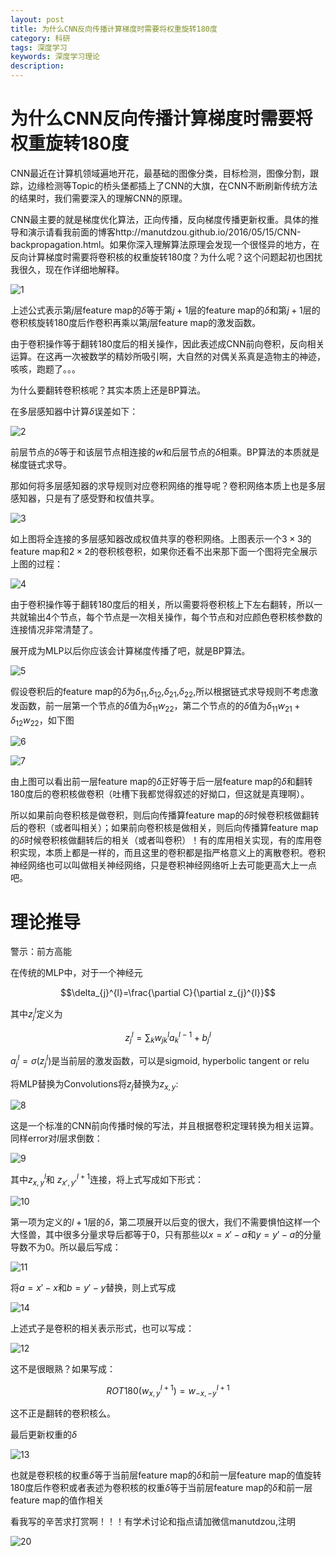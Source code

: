 ```yaml
---
layout: post
title: 为什么CNN反向传播计算梯度时需要将权重旋转180度
category: 科研
tags: 深度学习
keywords: 深度学习理论
description: 
---
```


# 为什么CNN反向传播计算梯度时需要将权重旋转180度

CNN最近在计算机领域遍地开花，最基础的图像分类，目标检测，图像分割，跟踪，边缘检测等Topic的桥头堡都插上了CNN的大旗，在CNN不断刷新传统方法的结果时，我们需要深入的理解CNN的原理。

CNN最主要的就是梯度优化算法，正向传播，反向梯度传播更新权重。具体的推导和演示请看我前面的博客http://manutdzou.github.io/2016/05/15/CNN-backpropagation.html。如果你深入理解算法原理会发现一个很怪异的地方，在反向计算梯度时需要将卷积核的权重旋转180度？为什么呢？这个问题起初也困扰我很久，现在作详细地解释。

![1](/public/img/posts/CNN反向传播详解/1.jpg)

上述公式表示第$j$层feature map的$\delta$等于第$j+1$层的feature map的$\delta$和第$j+1$层的卷积核旋转180度后作卷积再乘以第$j$层feature map的激发函数。

由于卷积操作等于翻转180度后的相关操作，因此表述成CNN前向卷积，反向相关运算。在这再一次被数学的精妙所吸引啊，大自然的对偶关系真是造物主的神迹，咳咳，跑题了。。。

为什么要翻转卷积核呢？其实本质上还是BP算法。

在多层感知器中计算$\delta$误差如下：

![2](/public/img/posts/CNN反向传播详解/1.png)

前层节点的$\delta$等于和该层节点相连接的$w$和后层节点的$\delta$相乘。BP算法的本质就是梯度链式求导。

那如何将多层感知器的求导规则对应卷积网络的推导呢？卷积网络本质上也是多层感知器，只是有了感受野和权值共享。

![3](/public/img/posts/CNN反向传播详解/2.png)

如上图将全连接的多层感知器改成权值共享的卷积网络。上图表示一个$3\times 3$的feature map和$2\times 2$的卷积核卷积，如果你还看不出来那下面一个图将完全展示上图的过程：

![4](/public/img/posts/CNN反向传播详解/3.png)

由于卷积操作等于翻转180度后的相关，所以需要将卷积核上下左右翻转，所以一共就输出4个节点，每个节点是一次相关操作，每个节点和对应颜色卷积核参数的连接情况非常清楚了。

展开成为MLP以后你应该会计算梯度传播了吧，就是BP算法。

![5](/public/img/posts/CNN反向传播详解/4.png)

假设卷积后的feature map的$\delta$为$\delta_{11}$,$\delta_{12}$,$\delta_{21}$,$\delta_{22}$,所以根据链式求导规则不考虑激发函数，前一层第一个节点的$\delta$值为$\delta_{11}w_{22}$，第二个节点的的$\delta$值为$\delta_{11}w_{21}+\delta_{12}w_{22}$，如下图

![6](/public/img/posts/CNN反向传播详解/5.png)

![7](/public/img/posts/CNN反向传播详解/6.png)

由上图可以看出前一层feature map的$\delta$正好等于后一层feature map的$\delta$和翻转180度后的卷积核做卷积（吐槽下我都觉得叙述的好拗口，但这就是真理啊）。

所以如果前向卷积核是做卷积，则后向传播算feature map的$\delta$时候卷积核做翻转后的卷积（或者叫相关）；如果前向卷积核是做相关，则后向传播算feature map的$\delta$时候卷积核做翻转后的相关（或者叫卷积）！有的库用相关实现，有的库用卷积实现，本质上都是一样的，而且这里的卷积都是指严格意义上的离散卷积。卷积神经网络也可以叫做相关神经网络，只是卷积神经网络听上去可能更高大上一点吧。

# 理论推导

警示：前方高能

在传统的MLP中，对于一个神经元

$$\delta_{j}^{l}=\frac{\partial C}{\partial z_{j}^{l}}$$

其中$z_{j}^{l}$定义为

$$z_{j}^{l}=\sum_{k}w_{jk}^{l}a_{k}^{l-1}+b_{j}^{l}$$

$a_{j}^{l}=\sigma \left ( z_{j}^{l} \right )$是当前层的激发函数，可以是sigmoid, hyperbolic tangent or relu

将MLP替换为Convolutions将$z_{j}$替换为$z_{x,y}$:

![8](/public/img/posts/CNN反向传播详解/7.png)

这是一个标准的CNN前向传播时候的写法，并且根据卷积定理转换为相关运算。同样error对$l$层求倒数：

![9](/public/img/posts/CNN反向传播详解/8.png)

其中$z_{x,y}^{l}$和 $z_{x{}',y{}'}^{l+1}$连接，将上式写成如下形式：

![10](/public/img/posts/CNN反向传播详解/9.png)

第一项为定义的$l+1$层的$\delta$，第二项展开以后变的很大，我们不需要惧怕这样一个大怪兽，其中很多分量求导后都等于0，只有那些以$x=x{}'-a$和$y=y{}'-a$的分量导数不为0。所以最后写成：

![11](/public/img/posts/CNN反向传播详解/10.png)

将$a=x{}'-x$和$b=y{}'-y$替换，则上式写成

![14](/public/img/posts/CNN反向传播详解/13.png)

上述式子是卷积的相关表示形式，也可以写成：

![12](/public/img/posts/CNN反向传播详解/11.png)

这不是很眼熟？如果写成：

$$ROT180\left ( w_{x,y}^{l+1} \right )=w_{-x,-y}^{l+1}$$

这不正是翻转的卷积核么。

最后更新权重的$\delta$

![13](/public/img/posts/CNN反向传播详解/12.png)

也就是卷积核的权重$\delta$等于当前层feature map的$\delta$和前一层feature map的值旋转180度后作卷积或者表述为卷积核的权重$\delta$等于当前层feature map的$\delta$和前一层feature map的值作相关

看我写的辛苦求打赏啊！！！有学术讨论和指点请加微信manutdzou,注明

![20](/public/img/pay.jpg)